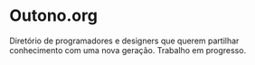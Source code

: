 # Outono.org

Diretório de programadores e designers que querem partilhar conhecimento com uma nova geração. Trabalho em progresso.
